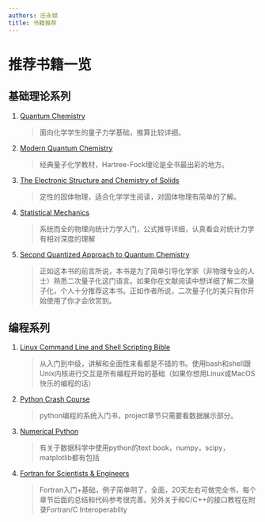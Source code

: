 ```yaml
---
authors: 庄永斌
title: 书籍推荐
---
```


# 推荐书籍一览

## 基础理论系列

1. [Quantum Chemistry](https://book.douban.com/subject/20062049/)

   > 面向化学学生的量子力学基础，推算比较详细。

2. [Modern Quantum Chemistry](https://book.douban.com/subject/1440838/)

   > 经典量子化学教材，Hartree-Fock理论是全书最出彩的地方。

3. [The Electronic Structure and Chemistry of Solids](https://book.douban.com/subject/11752716/)

   > 定性的固体物理，适合化学学生阅读，对固体物理有简单的了解。

4. [Statistical Mechanics](https://book.douban.com/subject/4669257/)

   > 系统而全的物理向统计力学入门，公式推导详细，认真看会对统计力学有相对深度的理解
   
5. [Second Quantized Approach to Quantum Chemistry](https://book.douban.com/subject/11566290/)

   > 正如这本书的前言所说，本书是为了简单引导化学家（非物理专业的人士）熟悉二次量子化这门语言。如果你在文献阅读中想详细了解二次量子化，个人十分推荐这本书。正如作者所说，二次量子化的美只有你开始使用了你才会欣赏到。

## 编程系列

1. [Linux Command Line and Shell Scripting Bible](https://book.douban.com/subject/26309537/)

   > 从入门到中级，讲解和全面性来看都是不错的书。使用bash和shell跟Unix内核进行交互是所有编程开始的基础（如果你想用Linux或MacOS快乐的编程的话）

2. [Python Crash Course](https://book.douban.com/subject/26284937/)

   > python编程的系统入门书，project章节只需要看数据展示部分。

3. [Numerical Python](https://book.douban.com/subject/33088627/)

   > 有关于数据科学中使用python的text book，numpy，scipy，matplotlib都有包括

4. [Fortran for Scientists & Engineers](https://book.douban.com/subject/2248942/)

   > Fortran入门+基础，例子简单明了，全面，20天左右可做完全书，每个章节后面的总结和代码参考很完善。另外关于和C/C++的接口教程在附录Fortran/C Interoperablity

